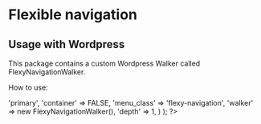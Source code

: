 # Flexible navigation

## Usage with Wordpress
This package contains a custom Wordpress Walker called FlexyNavigationWalker. 

How to use:
    <!-- Begin - navigation -->
    <nav class="flexy-header__navigation__wrapper hidden-xs hidden-sm hidden-touch">
        <?php @wp_nav_menu( array(
            'theme_location' => 'primary',
            'container'      => FALSE,
            'menu_class'     => 'flexy-navigation',
            'walker'         => new FlexyNavigationWalker(),
            'depth'          => 1,
        ) ); ?>
    </nav>
    <!-- End - navigation -->
